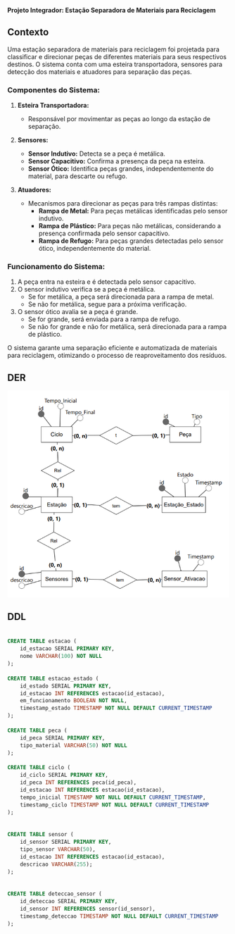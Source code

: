 **Projeto Integrador: Estação Separadora de Materiais para Reciclagem**  

## Contexto

Uma estação separadora de materiais para reciclagem foi projetada para classificar e direcionar peças de diferentes materiais para seus respectivos destinos. O sistema conta com uma esteira transportadora, sensores para detecção dos materiais e atuadores para separação das peças.  

### **Componentes do Sistema:**  

1. **Esteira Transportadora:**  
   - Responsável por movimentar as peças ao longo da estação de separação.  

2. **Sensores:**  
   - **Sensor Indutivo:** Detecta se a peça é metálica.  
   - **Sensor Capacitivo:** Confirma a presença da peça na esteira.  
   - **Sensor Ótico:** Identifica peças grandes, independentemente do material, para descarte ou refugo.  

3. **Atuadores:**  
   - Mecanismos para direcionar as peças para três rampas distintas:  
     - **Rampa de Metal:** Para peças metálicas identificadas pelo sensor indutivo.  
     - **Rampa de Plástico:** Para peças não metálicas, considerando a presença confirmada pelo sensor capacitivo.  
     - **Rampa de Refugo:** Para peças grandes detectadas pelo sensor ótico, independentemente do material.  

### **Funcionamento do Sistema:**  
1. A peça entra na esteira e é detectada pelo sensor capacitivo.  
2. O sensor indutivo verifica se a peça é metálica.  
   - Se for metálica, a peça será direcionada para a rampa de metal.  
   - Se não for metálica, segue para a próxima verificação.  
3. O sensor ótico avalia se a peça é grande.  
   - Se for grande, será enviada para a rampa de refugo.  
   - Se não for grande e não for metálica, será direcionada para a rampa de plástico.  

O sistema garante uma separação eficiente e automatizada de materiais para reciclagem, otimizando o processo de reaproveitamento dos resíduos.

## DER
<img src="der.png" alt="DER Exemplo" />

## DDL

```sql

CREATE TABLE estacao (
    id_estacao SERIAL PRIMARY KEY,
    nome VARCHAR(100) NOT NULL
);

CREATE TABLE estacao_estado (
    id_estado SERIAL PRIMARY KEY,
    id_estacao INT REFERENCES estacao(id_estacao),
    em_funcionamento BOOLEAN NOT NULL,
    timestamp_estado TIMESTAMP NOT NULL DEFAULT CURRENT_TIMESTAMP
);

CREATE TABLE peca (
    id_peca SERIAL PRIMARY KEY,
    tipo_material VARCHAR(50) NOT NULL
);

CREATE TABLE ciclo (
    id_ciclo SERIAL PRIMARY KEY,
    id_peca INT REFERENCES peca(id_peca),
    id_estacao INT REFERENCES estacao(id_estacao),
    tempo_inicial TIMESTAMP NOT NULL DEFAULT CURRENT_TIMESTAMP,
    timestamp_ciclo TIMESTAMP NOT NULL DEFAULT CURRENT_TIMESTAMP
);


CREATE TABLE sensor (
    id_sensor SERIAL PRIMARY KEY,
    tipo_sensor VARCHAR(50),
    id_estacao INT REFERENCES estacao(id_estacao),
    descricao VARCHAR(255);
);


CREATE TABLE deteccao_sensor (
    id_deteccao SERIAL PRIMARY KEY,
    id_sensor INT REFERENCES sensor(id_sensor),
    timestamp_deteccao TIMESTAMP NOT NULL DEFAULT CURRENT_TIMESTAMP
);

```